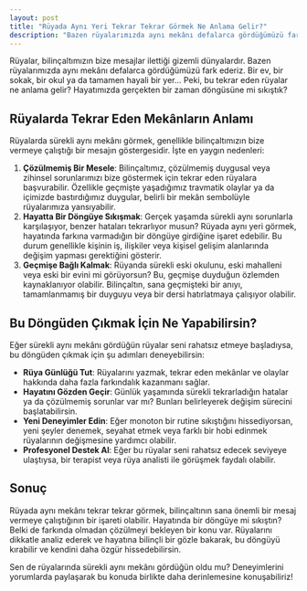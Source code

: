 ```yaml
---
layout: post
title: "Rüyada Aynı Yeri Tekrar Tekrar Görmek Ne Anlama Gelir?"
description: "Bazen rüyalarımızda aynı mekânı defalarca gördüğümüzü fark ederiz. Bir ev, bir sokak, bir okul ya da tamamen hayali bir yer..."
---
```


Rüyalar, bilinçaltımızın bize mesajlar ilettiği gizemli dünyalardır. Bazen rüyalarımızda aynı mekânı defalarca gördüğümüzü fark ederiz. Bir ev, bir sokak, bir okul ya da tamamen hayali bir yer... Peki, bu tekrar eden rüyalar ne anlama gelir? Hayatımızda gerçekten bir zaman döngüsüne mi sıkıştık?

## Rüyalarda Tekrar Eden Mekânların Anlamı

Rüyalarda sürekli aynı mekânı görmek, genellikle bilinçaltımızın bize vermeye çalıştığı bir mesajın göstergesidir. İşte en yaygın nedenleri:

1. **Çözülmemiş Bir Mesele**: Bilinçaltımız, çözülmemiş duygusal veya zihinsel sorunlarımızı bize göstermek için tekrar eden rüyalara başvurabilir. Özellikle geçmişte yaşadığımız travmatik olaylar ya da içimizde bastırdığımız duygular, belirli bir mekân sembolüyle rüyalarımıza yansıyabilir.
2. **Hayatta Bir Döngüye Sıkışmak**: Gerçek yaşamda sürekli aynı sorunlarla karşılaşıyor, benzer hataları tekrarlıyor musun? Rüyada aynı yeri görmek, hayatında farkına varmadığın bir döngüye girdiğine işaret edebilir. Bu durum genellikle kişinin iş, ilişkiler veya kişisel gelişim alanlarında değişim yapması gerektiğini gösterir.
3. **Geçmişe Bağlı Kalmak**: Rüyanda sürekli eski okulunu, eski mahalleni veya eski bir evini mi görüyorsun? Bu, geçmişe duyduğun özlemden kaynaklanıyor olabilir. Bilinçaltın, sana geçmişteki bir anıyı, tamamlanmamış bir duyguyu veya bir dersi hatırlatmaya çalışıyor olabilir.

## Bu Döngüden Çıkmak İçin Ne Yapabilirsin?

Eğer sürekli aynı mekânı gördüğün rüyalar seni rahatsız etmeye başladıysa, bu döngüden çıkmak için şu adımları deneyebilirsin:

- **Rüya Günlüğü Tut**: Rüyalarını yazmak, tekrar eden mekânlar ve olaylar hakkında daha fazla farkındalık kazanmanı sağlar.
- **Hayatını Gözden Geçir**: Günlük yaşamında sürekli tekrarladığın hatalar ya da çözülmemiş sorunlar var mı? Bunları belirleyerek değişim sürecini başlatabilirsin.
- **Yeni Deneyimler Edin**: Eğer monoton bir rutine sıkıştığını hissediyorsan, yeni şeyler denemek, seyahat etmek veya farklı bir hobi edinmek rüyalarının değişmesine yardımcı olabilir.
- **Profesyonel Destek Al**: Eğer bu rüyalar seni rahatsız edecek seviyeye ulaştıysa, bir terapist veya rüya analisti ile görüşmek faydalı olabilir.

## Sonuç

Rüyada aynı mekânı tekrar tekrar görmek, bilinçaltının sana önemli bir mesaj vermeye çalıştığının bir işareti olabilir. Hayatında bir döngüye mi sıkıştın? Belki de farkında olmadan çözülmeyi bekleyen bir konu var. Rüyalarını dikkatle analiz ederek ve hayatına bilinçli bir gözle bakarak, bu döngüyü kırabilir ve kendini daha özgür hissedebilirsin.

Sen de rüyalarında sürekli aynı mekânı gördüğün oldu mu? Deneyimlerini yorumlarda paylaşarak bu konuda birlikte daha derinlemesine konuşabiliriz!